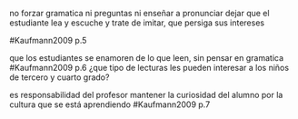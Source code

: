 no forzar gramatica ni preguntas ni enseñar a pronunciar
dejar que el estudiante lea y escuche y trate de imitar, que persiga sus intereses

#Kaufmann2009 p.5

que los estudiantes se enamoren de lo que leen, sin pensar en gramatica 
#Kaufmann2009 p.6
¿que tipo de lecturas les pueden interesar a los niños de tercero y cuarto grado?

es responsabilidad del profesor mantener la curiosidad del alumno por la cultura que se está aprendiendo #Kaufmann2009 p.7
